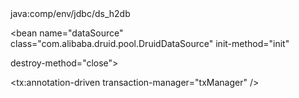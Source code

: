 


<bean id="dataSource" class="org.springframework.jndi.JndiObjectFactoryBean">
	<property name="jndiName">
		<value>java:comp/env/jdbc/ds_h2db</value>
	</property>
</bean>

<bean id="dataSource" class="org.apache.commons.dbcp.BasicDataSource"
	destroy-method="close">
	<property name="driverClassName" value="${jdbc.driver}" />
	<property name="url" value="${jdbc.url}" />
	<property name="username" value="${jdbc.username}" />
	<property name="password" value="${jdbc.password}" />
	<property name="defaultAutoCommit" value="false" />
	<property name="initialSize" value="2" />
	<property name="maxActive" value="10" />
	<property name="maxWait" value="60000" />
</bean>

<bean id="dataSource" class="com.alibaba.druid.pool.DruidDataSource"
	init-method="init" destroy-method="close">
	<property name="url" value="${jdbc.url}" />
	<property name="username" value="${jdbc.username}" />
	<property name="password" value="${jdbc.password}" />
	<property name="initialSize" value="${jdbc.initialPoolSize}" />
	<property name="minIdle" value="${jdbc.minPoolSize}" />
	<property name="maxActive" value="${jdbc.maxPoolSize}" />
	<property name="validationQuery" value="${jdbc.validationQuery}" />
	<property name="maxWait" value="60000" />
	<property name="timeBetweenEvictionRunsMillis" value="60000" />
	<property name="minEvictableIdleTimeMillis" value="300000" />
	<property name="testWhileIdle" value="true" />
	<property name="testOnBorrow" value="false" />
	<property name="testOnReturn" value="false" />
	<property name="poolPreparedStatements" value="true" />
	<property name="maxPoolPreparedStatementPerConnectionSize"
		value="20" />
	<property name="filters" value="stat,log4j,wall" />
</bean>



<bean id="dataSource" class="org.springframework.jndi.JndiObjectFactoryBean">
	<property name="jndiName" value="java.evn:jdbc/ds_mysql" />
</bean>

<bean id="dataSource" class="org.apache.commons.dbcp.BasicDataSource" destroy-method="close">
	<property name="driverClassName" value="${jdbc.driver}" />
	<property name="url" value="${jdbc.url}" />
	<property name="username" value="${jdbc.username}" />
	<property name="password" value="${jdbc.password}" />
	<property name="defaultAutoCommit" value="false" />
	<property name="initialSize" value="2" />
	<property name="maxActive" value="10" />
	<property name="maxWait" value="60000" />
</bean>
    
    

<bean id="dataSource" class="org.apache.commons.dbcp.BasicDataSource">
    <property name="driverClassName" value="${jdbc.driver}" />
    <property name="url" value="${jdbc.url}" />
    <property name="username" value="${jdbc.username}" />
    <property name="password" value="${jdbc.password}" /> 
    <property name="maxActive" value="${dbcp.maxActive}" />
    <property name="maxIdle" value="${dbcp.maxIdle}" />
    <property name="defaultAutoCommit" value="false" /> 
    <property name="timeBetweenEvictionRunsMillis" value="360000" />
    <property name="minEvictableIdleTimeMillis" value="360000" />
</bean>

<bean id="dataSource" class="com.mchange.v2.c3p0.ComboPooledDataSource" destroy-method="close">
    <property name="driverClass" value="${jdbc.driverClass}"/>
    <property name="jdbcUrl" value="${jdbc.url}"/>
    <property name="user" value="${jdbc.username}"/>
    <property name="password" value="${jdbc.password}"/>
    <property name="initialPoolSize" value="1"/>
    <property name="minPoolSize" value="1"/>
    <property name="maxPoolSize" value="300"/>
    <property name="maxIdleTime" value="60"/>
    <property name="acquireIncrement" value="5"/>
    <property name="idleConnectionTestPeriod" value="60"/>
</bean>

<bean name="dataSource" class="com.alibaba.druid.pool.DruidDataSource" init-method="init" 

destroy-method="close">
    <property name="url" value="${jdbc.url}" />
    <property name="username" value="${jdbc.username}" />
    <property name="password" value="${jdbc.password}" />
    <property name="initialSize" value="5" /> 
    <property name="maxActive" value="60" /> 
    <property name="maxIdle" value="20" /> 
    <property name="minIdle" value="0" /> 
    <property name="maxWait" value="60000" /> 
    <property name="validationQuery" value="${jdbc.validationQuery}" />
    <property name="testOnBorrow" value="false" />
    <property name="testOnReturn" value="false" />
    <property name="testWhileIdle" value="true" />
    <property name="timeBetweenEvictionRunsMillis" value="60000" /> 
    <property name="minEvictableIdleTimeMillis" value="25200000" /> 
    <property name="removeAbandoned" value="true" /> 
    <property name="removeAbandonedTimeout" value="1800" /> 
    <property name="logAbandoned" value="true" /> 
    <!-- 
    <property name="poolPreparedStatements" value="true" />
    <property name="maxPoolPreparedStatementPerConnectionSize" value="300" />
    <property name="filters" value="stat" /> -->
    <property name="filters" value="mergeStat" />
</bean>

<bean id="dataSource" class="org.apache.commons.dbcp.BasicDataSource"  destroy-method="close">
    <property name="driverClassName" value="${jdbc.driver}" />
    <property name="url" value="${jdbc.url}" />
    <property name="username" value="${jdbc.user}" />
    <property name="password" value="${jdbc.password}" />
    <property name="maxIdle" value="60" />
    <property name="maxActive" value="100" />
    <property name="timeBetweenEvictionRunsMillis" value="3600000" />
    <property name="minEvictableIdleTimeMillis" value="3600000" />
</bean>

<bean id="dataSource" class="org.apache.commons.dbcp.BasicDataSource" destroy-method="close">
    <property name="driverClassName" value="com.mysql.jdbc.Driver" />
    <property name="url" value="jdbc:mysql://localhost:3306/test?useUnicode=true&amp;characterEncoding=utf8" />
    <property name="username" value="tests" />
    <property name="password" value="tests" />
    <property name="initialSize" value="3" />
    <property name="maxIdle" value="2" />
    <property name="maxActive" value="30" />
    <property name="maxWait" value="10000" />
</bean>

<bean id="txManager" class="org.springframework.jdbc.datasource.DataSourceTransactionManager">
    <property name="dataSource" ref="dataSource" />
</bean>

<tx:annotation-driven transaction-manager="txManager" />

<bean id="transactionManager" class="org.springframework.jdbc.datasource.DataSourceTransactionManager">
    <property name="dataSource" ref="dataSource" />
</bean>